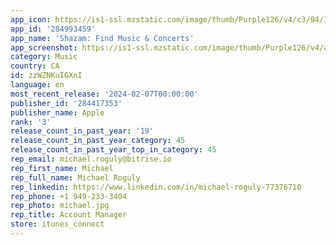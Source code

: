 ```yaml
---
app_icon: https://is1-ssl.mzstatic.com/image/thumb/Purple126/v4/c3/94/14/c39414d5-840d-0efd-791d-fa4e70887857/AppIcon-0-0-1x_U007emarketing-0-7-0-85-220.png/1024x1024bb.png
app_id: '284993459'
app_name: 'Shazam: Find Music & Concerts'
app_screenshot: https://is1-ssl.mzstatic.com/image/thumb/Purple126/v4/ad/7c/16/ad7c16b2-7753-b8cd-d1cd-1a10c1d6c3ce/c7d8a047-07ab-446a-a512-d56975dc117e_en-US_1.First_Screen_copy.png/1242x2688bb.png
category: Music
country: CA
id: zzWZNKuIGXnI
language: en
most_recent_release: '2024-02-07T00:00:00'
publisher_id: '284417353'
publisher_name: Apple
rank: '3'
release_count_in_past_year: '19'
release_count_in_past_year_category: 45
release_count_in_past_year_top_in_category: 45
rep_email: michael.roguly@bitrise.io
rep_first_name: Michael
rep_full_name: Michael Roguly
rep_linkedin: https://www.linkedin.com/in/michael-roguly-77376710
rep_phone: +1 949-233-3404
rep_photo: michael.jpg
rep_title: Account Manager
store: itunes_connect
---
```

